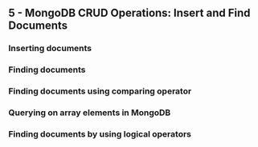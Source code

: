 ## 5 - MongoDB CRUD Operations: Insert and Find Documents

### Inserting documents

### Finding documents

### Finding documents using comparing operator

### Querying on array elements in MongoDB

### Finding documents by using logical operators